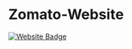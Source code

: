 # Zomato-Website
[![Website Badge](https://img.shields.io/badge/Zomato-Website-Tejas-green)](https://tp-the-developer.github.io/Zomato-Website/)
